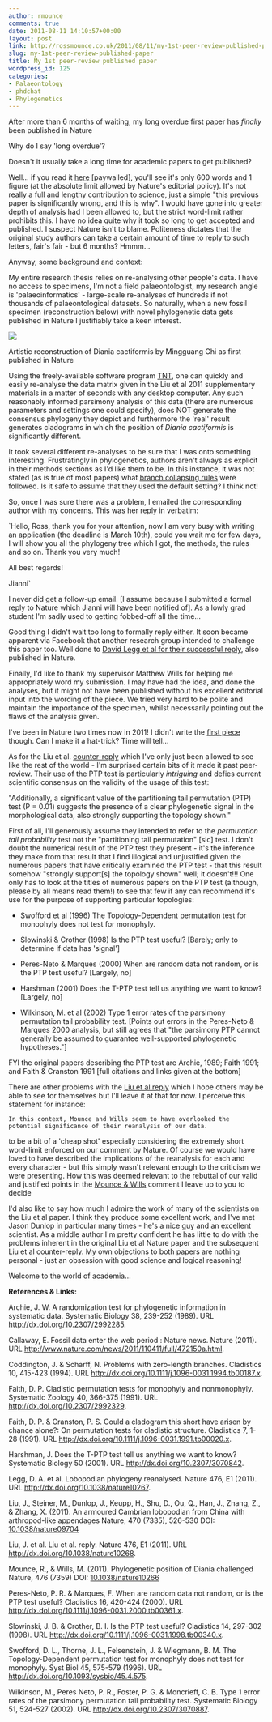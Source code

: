 ```yaml
---
author: rmounce
comments: true
date: 2011-08-11 14:10:57+00:00
layout: post
link: http://rossmounce.co.uk/2011/08/11/my-1st-peer-review-published-paper/
slug: my-1st-peer-review-published-paper
title: My 1st peer-review published paper
wordpress_id: 125
categories:
- Palaeontology
- phdchat
- Phylogenetics
---
```


After more than 6 months of waiting, my long overdue first paper has _finally_ been published in Nature  




Why do I say 'long overdue'?  

Doesn't it usually take a long time for academic papers to get published?




Well… if you read it [here](http://www.nature.com/nature/journal/v476/n7359/full/nature10266.html) [paywalled], you'll see it's only 600 words and 1 figure (at the absolute limit allowed by Nature's editorial policy). It's not really a full and lengthy contribution to science, just a simple "this previous paper is significantly wrong, and this is why". I would have gone into greater depth of analysis had I been allowed to, but the strict word-limit rather prohibits this. I have no idea quite why it took so long to get accepted and published. I suspect Nature isn't to blame. Politeness dictates that the original study authors can take a certain amount of time to reply to such letters, fair's fair - but 6 months? Hmmm…




Anyway, some background and context:




My entire research thesis relies on re-analysing other people's data. I have no access to specimens, I'm not a field palaeontologist, my research angle is 'palaeoinformatics' - large-scale re-analyses of hundreds if not thousands of palaeontological datasets. So naturally, when a new fossil specimen (reconstruction below) with novel phylogenetic data gets published in Nature I justifiably take a keen interest.




[![](http://blogs.discovermagazine.com/notrocketscience/files/2011/02/Diania.gif)](http://blogs.discovermagazine.com/notrocketscience/2011/02/23/meet-diania-the-walking-cactus-an-early-cousin-of-lifes-great-winners/)

Artistic reconstruction of Diania cactiformis by Mingguang Chi as first published in Nature




Using the freely-available software program [TNT](http://www.cladistics.com/aboutTNT.html), one can quickly and easily re-analyse the data matrix given in the Liu et al 2011 supplementary materials in a matter of seconds with any desktop computer. Any such reasonably informed parsimony analysis of this data (there are numerous parameters and settings one could specify), does NOT generate the consensus phylogeny they depict and furthermore the 'real' result generates cladograms in which the position of _Diania cactiformis_ is significantly different.




It took several different re-analyses to be sure that I was onto something interesting. Frustratingly in phylogenetics, authors aren't always as explicit in their methods sections as I'd like them to be. In this instance, it was not stated (as is true of most papers) what [branch collapsing rules](http://dx.doi.org/10.1111/j.1096-0031.1994.tb00187.x) were followed. Is it safe to assume that they used the default setting? I think not!




So, once I was sure there was a problem, I emailed the corresponding author with my concerns. This was her reply in verbatim:




`Hello, Ross, thank you for your attention, now I am very busy with writing an application (the deadline is March 10th), could you wait me for few days, I will show you all the phylogeny tree which I got, the methods, the rules and so on. Thank you very much!  

All best regards!  

Jianni`




I never did get a follow-up email. [I assume because I submitted a formal reply to Nature which Jianni will have been notified of]. As a lowly grad student I'm sadly used to getting fobbed-off all the time…  

Good thing I didn't wait too long to formally reply either. It soon became apparent via Facebook that another research group intended to challenge this paper too. Well done to [David Legg et al for their successful reply](http://www.nature.com/nature/journal/v476/n7359/full/nature10267.html), also published in Nature.




Finally, I'd like to thank my supervisor Matthew Wills for helping me appropriately word my submission. I may have had the idea, and done the analyses, but it might not have been published without his excellent editorial input into the wording of the piece. We tried very hard to be polite and maintain the importance of the specimen, whilst necessarily pointing out the flaws of the analysis given.




I've been in Nature two times now in 2011! I didn't write the [first piece](http://www.nature.com/news/2011/110411/full/472150a.html?WT.ec_id=NATURE-20110414) though. Can I make it a hat-trick? Time will tell…  




As for the Liu et al. [counter-reply](http://dx.doi.org/10.1038/nature10268) which I've only just been allowed to see like the rest of the world - I'm surprised certain bits of it made it past peer-review. Their use of the PTP test is particularly _intriguing_ and defies current scientific consensus on the validity of the usage of this test:




"Additionally, a significant value of the partitioning tail permutation (PTP) test (P = 0.01) suggests the presence of a clear phylogenetic signal in the morphological data, also strongly supporting the topology shown."




First of all, I'll generously assume they intended to refer to the _permutation tail probability_ test not the "partitioning tail permutation" [sic] test. I don't doubt the numerical result of the PTP test they present - it's the inference they make from that result that I find illogical and unjustified given the numerous papers that have critically examined the PTP test - that this result somehow "strongly support[s] the topology shown" well; it doesn't!!! One only has to look at the titles of numerous papers on the PTP test (although, please by all means read them!) to see that few if any can recommend it's use for the purpose of supporting particular topologies:






  * Swofford et al (1996) The Topology-Dependent permutation test for monophyly does not test for monophyly.


  * Slowinski & Crother (1998) Is the PTP test useful? [Barely; only to determine if data has 'signal']


  * Peres-Neto & Marques (2000) When are random data not random, or is the PTP test useful? [Largely, no]


  * Harshman (2001) Does the T-PTP test tell us anything we want to know? [Largely, no]


  * Wilkinson, M. et al (2002) Type 1 error rates of the parsimony permutation tail probability test. [Points out errors in the Peres-Neto & Marques 2000 analysis, but still agrees that "the parsimony PTP cannot generally be assumed to guarantee well-supported phylogenetic hypotheses."]




FYI the original papers describing the PTP test are Archie, 1989; Faith 1991; and Faith & Cranston 1991 [full citations and links given at the bottom]




There are other problems with the [Liu et al reply](http://dx.doi.org/10.1038/nature10268) which I hope others may be able to see for themselves but I'll leave it at that for now. I perceive this statement for instance:




`In this context, Mounce and Wills seem to have overlooked the potential significance of their reanalysis of our data.`




to be a bit of a 'cheap shot' especially considering the extremely short word-limit enforced on our comment by Nature. Of course we would have loved to have described the implications of the reanalysis for each and every character - but this simply wasn't relevant enough to the criticism we were presenting. How this was deemed relevant to the rebuttal of our valid and justified points in the [Mounce & Wills](http://dx.doi.org/10.1038/nature10266) comment I leave up to you to decide 




I'd also like to say how much I admire the work of many of the scientists on the Liu et al paper. I think they produce some excellent work, and I've met Jason Dunlop in particular many times - he's a nice guy and an excellent scientist. As a middle author I'm pretty confident he has little to do with the problems inherent in the original Liu et al Nature paper and the subsequent Liu et al counter-reply. My own objections to both papers are nothing personal - just an obsession with good science and logical reasoning!




Welcome to the world of academia…





**References & Links:**


Archie, J. W. A randomization test for phylogenetic information in systematic data. Systematic Biology 38, 239-252 (1989). URL http://dx.doi.org/10.2307/2992285.




Callaway, E. Fossil data enter the web period : Nature news. Nature (2011). URL http://www.nature.com/news/2011/110411/full/472150a.html.




Coddington, J. & Scharff, N. Problems with zero-length branches. Cladistics 10, 415-423 (1994). URL http://dx.doi.org/10.1111/j.1096-0031.1994.tb00187.x.




Faith, D. P. Cladistic permutation tests for monophyly and nonmonophyly. Systematic Zoology 40, 366-375 (1991). URL http://dx.doi.org/10.2307/2992329.




Faith, D. P. & Cranston, P. S. Could a cladogram this short have arisen by chance alone?: On permutation tests for cladistic structure. Cladistics 7, 1-28 (1991). URL http://dx.doi.org/10.1111/j.1096-0031.1991.tb00020.x.




Harshman, J. Does the T-PTP test tell us anything we want to know? Systematic Biology 50 (2001). URL http://dx.doi.org/10.2307/3070842.




Legg, D. A. et al. Lobopodian phylogeny reanalysed. Nature 476, E1 (2011). URL http://dx.doi.org/10.1038/nature10267.




Liu, J., Steiner, M., Dunlop, J., Keupp, H., Shu, D., Ou, Q., Han, J., Zhang, Z., & Zhang, X. (2011). An armoured Cambrian lobopodian from China with arthropod-like appendages Nature, 470 (7335), 526-530 DOI: [10.1038/nature09704](http://dx.doi.org/10.1038/nature09704)




Liu, J. et al. Liu et al. reply. Nature 476, E1 (2011). URL http://dx.doi.org/10.1038/nature10268.




Mounce, R., & Wills, M. (2011). Phylogenetic position of Diania challenged Nature, 476 (7359) DOI: [10.1038/nature10266](http://dx.doi.org/10.1038/nature10266)




Peres-Neto, P. R. & Marques, F. When are random data not random, or is the PTP test useful? Cladistics 16, 420-424 (2000). URL http://dx.doi.org/10.1111/j.1096-0031.2000.tb00361.x.




Slowinski, J. B. & Crother, B. I. Is the PTP test useful? Cladistics 14, 297-302 (1998). URL http://dx.doi.org/10.1111/j.1096-0031.1998.tb00340.x.




Swofford, D. L., Thorne, J. L., Felsenstein, J. & Wiegmann, B. M. The Topology-Dependent permutation test for monophyly does not test for monophyly. Syst Biol 45, 575-579 (1996). URL http://dx.doi.org/10.1093/sysbio/45.4.575.




Wilkinson, M., Peres Neto, P. R., Foster, P. G. & Moncrieff, C. B. Type 1 error rates of the parsimony permutation tail probability test. Systematic Biology 51, 524-527 (2002). URL http://dx.doi.org/10.2307/3070887.
